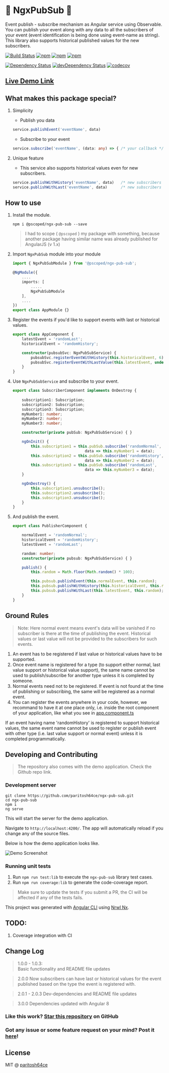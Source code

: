 # 🔔 NgxPubSub 🔔

Event publish - subscribe mechanism as Angular service using Observable. You can publish your event along with any data to all the subscribers of your event (event identification is being done using event-name as string). This library also supports historical published values for the new subscribers. 

[![Build Status](https://travis-ci.com/paritosh64ce/ngx-pub-sub.svg?branch=master)](https://travis-ci.com/paritosh64ce/ngx-pub-sub)
[![npm](https://img.shields.io/npm/v/@pscoped/ngx-pub-sub.svg)](https://www.npmjs.com/package/@pscoped/ngx-pub-sub)
[![npm](https://img.shields.io/npm/dt/@pscoped/ngx-pub-sub.svg)](https://www.npmjs.com/package/@pscoped/ngx-pub-sub)
[![npm](https://img.shields.io/github/license/paritosh64ce/ngx-pub-sub.svg)](https://github.com/paritosh64ce/ngx-pub-sub/blob/master/LICENSE)


[![Dependency Status](https://img.shields.io/david/paritosh64ce/ngx-pub-sub.svg)](https://david-dm.org/paritosh64ce/ngx-pub-sub.svg)
[![devDependency Status](https://img.shields.io/david/dev/paritosh64ce/ngx-pub-sub.svg)](https://david-dm.org/paritosh64ce/ngx-pub-sub.svg#info=devDependencies)
[![codecov](https://codecov.io/gh/paritosh64ce/ngx-pub-sub/branch/master/graph/badge.svg)](https://codecov.io/gh/paritosh64ce/ngx-pub-sub)

## [Live Demo Link](https://pscoped-ngx-pub-sub-demo.stackblitz.io/)

## What makes this package special?

1. Simplicity
    - Publish you data
    ```typescript
    service.publishEvent('eventName', data)
    ```
    - Subscribe to your event
    ```typescript
    service.subscribe('eventName', (data: any) => { /* your callback */ })
    ```

2. Unique feature
    - This service also supports historical values even for new subscribers.
    ```typescript
    service.publishWithHistory('eventName', data)   /* new subscribers can have historical values */
    service.publishWithLast('eventName', data)      /* new subscribers can have last published value */
    ```

## How to use

1. Install the module.

    ```console
    npm i @pscoped/ngx-pub-sub --save
    ```

    > I had to scope ( `@pscoped` ) my package with something, because another package having similar name was already published for AngularJS (v 1.x)

2. Import `NgxPubSub` module into your module

    ```typescript
    import { NgxPubSubModule } from '@pscoped/ngx-pub-sub';

    @NgModule({
        ....
        imports: [
            .....
            NgxPubSubModule
        ],
        ....
    })
    export class AppModule {}
    ```

3. Register the events if you'd like to support events with last or historical values.

    ```typescript
    export class AppComponent {
        latestEvent = 'randomLast';
        historicalEvent = 'randomHistory';

        constructor(pubsubSvc: NgxPubSubService) {
            pubsubSvc.registerEventWithHistory(this.historicalEvent, 6);
            pubsubSvc.registerEventWithLastValue(this.latestEvent, undefined);
        }
    }
    ```

4. Use `NgxPubSubService` and subscribe to your event.

    ```typescript
    export class SubscriberComponent implements OnDestroy {
        
        subscription1: Subscription;
        subscription2: Subscription;
        subscription3: Subscription;
        myNumber1: number;
        myNumber2: number;
        myNumber3: number;

        constructor(private pubSub: NgxPubSubService) { }

        ngOnInit() {
            this.subscription1 = this.pubSub.subscribe('randomNormal',
                                    data => this.myNumber1 = data);
            this.subscription2 = this.pubSub.subscribe('randomHistory',
                                    data => this.myNumber2 = data);
            this.subscription3 = this.pubSub.subscribe('randomLast',
                                    data => this.myNumber3 = data);
        }

        ngOnDestroy() {
            this.subscription1.unsubscribe();
            this.subscription2.unsubscribe();
            this.subscription3.unsubscribe();
        }
    }
    ```

5. And publish the event.

    ```typescript
    export class PublisherComponent {

        normalEvent = 'randomNormal';
        historicalEvent = 'randomHistory';
        latestEvent = 'randomLast';

        random: number;
        constructor(private pubsub: NgxPubSubService) { }

        publish() {
            this.random = Math.floor(Math.random() * 100);

            this.pubsub.publishEvent(this.normalEvent, this.random);
            this.pubsub.publishWithHistory(this.historicalEvent, this.random);
            this.pubsub.publishWithLast(this.latestEvent, this.random);
        }
    }
    ```

## Ground Rules

> Note: Here normal event means event's data will be vanished if no subscriber is there at the time of publishing the event. Historical values or last value will not be provided to the subscribers for such events.

1. An event has to be registered if last value or historical values have to be supported.
2. Once event name is registered for a type (to support either normal, last value support or historical value support), the same name cannot be used to publish/subscribe for another type unless it is completed by someone.
3. Normal events need not to be registered. If event is not found at the time of publishing or subscribing, the same will be registered as a normal event.
4. You can register the events anywhere in your code, however, we recommand to have it at one place only,
i.e. inside the root component of your application, like what you see in [app.component.ts](https://github.com/paritosh64ce/ngx-pub-sub/blob/master/apps/test-app/src/app/app.component.ts)

If an event having name 'randomHistory' is registered to support historical values, the same event name cannot be used to register or publish event with other type (i.e. last value support or normal event) unless it is completed programmatically.

## Developing and Contributing
> The repository also comes with the demo application. Check the Github repo link.

### Development server

```console
git clone https://github.com/paritosh64ce/ngx-pub-sub.git
cd ngx-pub-sub
npm i
ng serve
```

This will start the server for the demo application.

Navigate to `http://localhost:4200/`. The app will automatically reload if you change any of the source files.

Below is how the demo application looks like.

![Demo Screenshot](https://raw.githubusercontent.com/paritosh64ce/ngx-pub-sub/master/apps/test-app/src/assets/demo-img-2.gif "ngx-pub-sub demo screenshot")


### Running unit tests

1. Run `npm run test:lib` to execute the `ngx-pub-sub` library test cases.
2. Run `npm run coverage:lib` to generate the code-coverage report.


> Make sure to update the tests if you submit a PR, the CI will be affected if any of the tests fails.

This project was generated with [Angular CLI](https://github.com/angular/angular-cli) using [Nrwl Nx](https://nrwl.io/nx).


## TODO:
1. Coverage integration with CI



## Change Log

> 1.0.0 - 1.0.3:  
> Basic functionality and README file updates

> 2.0.0
> Now subscribers can have last or historical values for the event published based on the type the event is registered with.

> 2.0.1 - 2.0.3
> Dev-dependencies and README file updates

> 3.0.0
> Dependencies updated with Angular 8

### Like this work? [Star this repository](https://github.com/paritosh64ce/ngx-pub-sub/stargazers) on GitHub

### Got any issue or some feature request on your mind? Post it [here](https://github.com/paritosh64ce/ngx-pub-sub/issues)!

## License

MIT @ [paritosh64ce](https://github.com/paritosh64ce)
